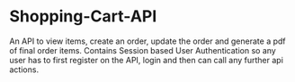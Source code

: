 # Shopping-Cart-API
An API to view items, create an order, update the order and generate a pdf of final order items. 
Contains Session based User Authentication so any user has to first register on the API, login and then can call any further api actions.
